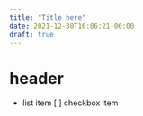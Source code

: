 ```yaml
---
title: "Title here"
date: 2021-12-30T16:06:21-06:00
draft: true
---
```


# header

- list item
[ ] checkbox item

